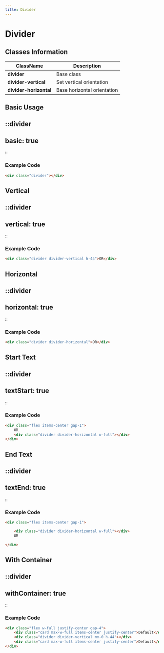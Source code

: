 ```yaml
---
title: Divider
---
```


# Divider

## Classes Information

| ClassName              | Description                 |
| ---------------------- | --------------------------- |
| **divider**            | Base class                  |
| **divider-vertical**   | Set vertical orientation    |
| **divider-horizontal** | Base horizontal orientation |

## Basic Usage

::divider
---
basic: true
---
::

### Example Code

```html [html]
<div class="divider"></div>

```

## Vertical

::divider
---
vertical: true
---
::

### Example Code

```html [html]
<div class="divider divider-vertical h-44">OR</div>
```

## Horizontal

::divider
---
horizontal: true
---
::

### Example Code

```html [html]
<div class="divider divider-horizontal">OR</div>

```

## Start Text

::divider
---
textStart: true
---
::

### Example Code

```html [html]
<div class="flex items-center gap-1">
	OR
	<div class="divider divider-horizontal w-full"></div>
</div>
```

## End Text

::divider
---
textEnd: true
---
::

### Example Code

```html [html]
<div class="flex items-center gap-1">

	<div class="divider divider-horizontal w-full"></div>
	OR

</div>

```

## With Container

::divider
---
withContainer: true
---
::

### Example Code

```html [html]
<div class="flex w-full justify-center gap-4">
	<div class="card max-w-full items-center justify-center">Default</div>
	<div class="divider divider-vertical mx-0 h-44"></div>
	<div class="card max-w-full items-center justify-center">Default</div>
</div>
```
